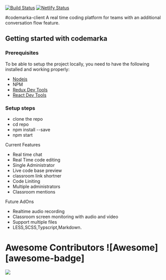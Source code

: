 [![Build Status](https://travis-ci.com/CeoFred/codemarka.svg?token=8zGCZEFENvahi3TRnh5R&branch=master)](https://travis-ci.com/codemarka/codemarka-client)
[![Netlify Status](https://api.netlify.com/api/v1/badges/87db2963-eef7-46f6-a2c1-cda901408905/deploy-status)](https://app.netlify.com/sites/codemarka/deploys)

#codemarka-client
A real time coding platform for teams with an additional conversation flow feature.

## Getting started with codemarka

### Prerequisites
To be able to setup the project locally, you need to have the following installed and working properly:
- [Nodejs](https://nodejs.org/en/)
- NPM
- [Redux Dev Tools](https://chrome.google.com/webstore/detail/redux-devtools/lmhkpmbekcpmknklioeibfkpmmfibljd?hl=en)
- [React Dev Tools](https://chrome.google.com/webstore/detail/react-developer-tools/fmkadmapgofadopljbjfkapdkoienihi?hl=en)
### Setup steps
- clone the repo
- cd repo
- npm install --save
- npm start

Current Features
- Real time chat
- Real Time code editing
- Single Administrator
- Live code base preview
- classroom link shortner
- Code Liniting
- Multiple administrators
- Classroom mentions

Future AdOns

- Realtime audio recording
- Classroom screen monitoring with audio and video
- Support multiple files
- LESS,SCSS,Typscript,Markdown.

# Awesome Contributors ![Awesome][awesome-badge]

<a href = "https://github.com/codemarka/codemarka-client/graphs/contributors">
  <img src = "https://contrib.rocks/image?repo=codemarka/codemarka-client"/>
</a>

